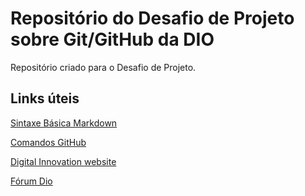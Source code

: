 # Repositório do Desafio de Projeto sobre Git/GitHub da DIO
Repositório criado para o Desafio de Projeto.
## Links úteis
[Sintaxe Básica Markdown](https://www.markdownguide.org/basic-syntax/)

[Comandos GitHub](https://gist.github.com/leocomelli/2545add34e4fec21ec16)

[Digital Innovation website](https://www.dio.me/)

[Fórum Dio](https://web.dio.me/track/carrefour-web-developer?page=1&search=&tab=forum)



